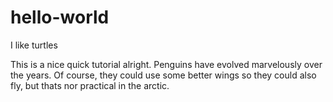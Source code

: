 # hello-world
I like turtles

This is a nice quick tutorial alright. Penguins have evolved marvelously over the years. Of course, they could use some better wings so they could also fly, but thats nor practical in the arctic.
